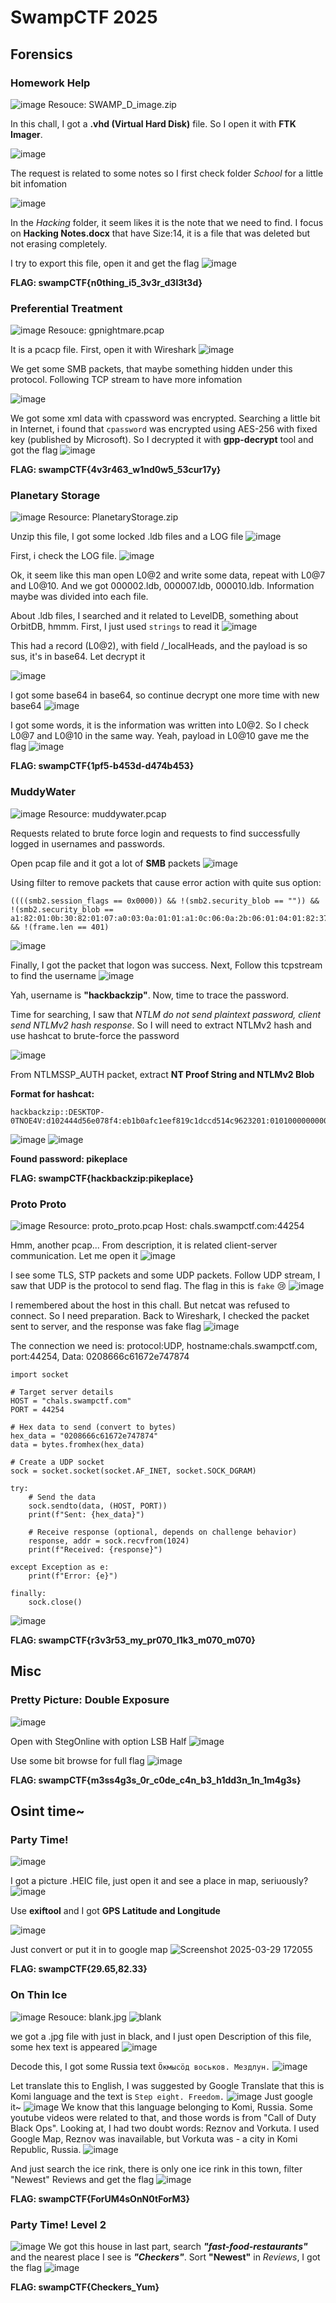 # SwampCTF 2025
## Forensics

### Homework Help
![image](https://hackmd.io/_uploads/H1TyuQS6ke.png)
Resouce: SWAMP_D_image.zip

In this chall, I got a **.vhd (Virtual Hard Disk)** file. So I open it with **FTK Imager**.

![image](https://hackmd.io/_uploads/ByKvK7H6ye.png)

The request is related to some notes so I first check folder *School* for a little bit infomation

![image](https://hackmd.io/_uploads/HJchY7Ba1e.png)

In the *Hacking* folder, it seem likes it is the note that we need to find. I focus on **Hacking Notes.docx** that have Size:14, it is a file that was deleted but not erasing completely.

I try to export this file, open it and get the flag
![image](https://hackmd.io/_uploads/Hyvucmrpkx.png)

**FLAG: swampCTF{n0thing_i5_3v3r_d3l3t3d}**

### Preferential Treatment
![image](https://hackmd.io/_uploads/SJfbs7rTkl.png)
Resouce: gpnightmare.pcap

It is a pcacp file. First, open it with Wireshark
![image](https://hackmd.io/_uploads/B1v_sQST1l.png)

We get some SMB packets, that maybe something hidden under this protocol. Following TCP stream to have more infomation

![image](https://hackmd.io/_uploads/SJWgnQH6Je.png)

We got some xml data with cpassword was encrypted. Searching a little bit in Internet, i found that `cpassword` was encrypted using AES-256 with fixed key (published by Microsoft).
So I decrypted it with **gpp-decrypt** tool and got the flag
![image](https://hackmd.io/_uploads/SkOA07B61x.png)

**FLAG: swampCTF{4v3r463_w1nd0w5_53cur17y}**

### Planetary Storage
![image](https://hackmd.io/_uploads/SkczJ4Hpke.png)
Resource: PlanetaryStorage.zip

Unzip this file, I got some locked .ldb files and a LOG file
![image](https://hackmd.io/_uploads/rybqJEBaJl.png)

First, i check the LOG file.
![image](https://hackmd.io/_uploads/HkEBEVrpJl.png)

Ok, it seem like this man open L0@2 and write some data, repeat with L0@7 and L0@10. And we got 000002.ldb, 000007.ldb, 000010.ldb. Information maybe was divided into each file.

About .ldb files, I searched and it related to LevelDB, something about OrbitDB, hmmm. First, I just used `strings` to read it
![image](https://hackmd.io/_uploads/B1gvH4B61g.png)

This had a record (L0@2), with field /_localHeads, and the payload is so sus, it's in base64. Let decrypt it

![image](https://hackmd.io/_uploads/BJVzINSpkg.png)

I got some base64 in base64, so continue decrypt one more time with new base64
![image](https://hackmd.io/_uploads/rJOLUVr6Jg.png)

I got some words, it is the information was written into L0@2. So I check L0@7 and L0@10 in the same way. Yeah, payload in L0@10 gave me the flag
![image](https://hackmd.io/_uploads/BypTI4Baye.png)

**FLAG: swampCTF{1pf5-b453d-d474b453}**

### MuddyWater
![image](https://hackmd.io/_uploads/H1KPPVB6Jx.png)
Resource: muddywater.pcap

Requests related to brute force login and requests to find successfully logged in usernames and passwords.

Open pcap file and it got a lot of **SMB** packets
![image](https://hackmd.io/_uploads/HkUku4rTke.png)

Using filter to remove packets that cause error action with quite sus option: 
```
((((smb2.session_flags == 0x0000)) && !(smb2.security_blob == "")) && !(smb2.security_blob == a1:82:01:0b:30:82:01:07:a0:03:0a:01:01:a1:0c:06:0a:2b:06:01:04:01:82:37:02:02:0a:a2:81:f1:04:81:ee:4e:54:4c:4d:53:53:50:00:02:00:00:00:1e:00:1e:00:38:00:00:00:05:02:8a:a2:c6:09:ad:1b:3a:15:ae:dc:00:00:00:00:00:00:00:00:98:00:98:00:56:00:00:00:0a:00:61:4a:00:00:00:0f:44:00:45:00:53:00:4b:00:54:00:4f:00:50:00:2d:00:30:00:54:00:4e:00:4f:00:45:00:34:00:56:00:02:00:1e:00:44:00:45:00:53:00:4b:00:54:00:4f:00:50:00:2d:00:30:00:54:00:4e:00:4f:00:45:00:34:00:56:00:01:00:1e:00:44:00:45:00:53:00:4b:00:54:00:4f:00:50:00:2d:00:30:00:54:00:4e:00:4f:00:45:00:34:00:56:00:04:00:1e:00:44:00:45:00:53:00:4b:00:54:00:4f:00:50:00:2d:00:30:00:54:00:4e:00:4f:00:45:00:34:00:56:00:03:00:1e:00:44:00:45:00:53:00:4b:00:54:00:4f:00:50:00:2d:00:30:00:54:00:4e:00:4f:00:45:00:34:00:56:00:07:00:08:00:6f:23:3d:3d:9f:9e:db:01:00:00:00:00)) && !(frame.len == 401)
```

![image](https://hackmd.io/_uploads/HyvwT4Spke.png)

Finally, I got the packet that logon was success. Next, Follow this tcpstream to find the username
![image](https://hackmd.io/_uploads/Syx3aNSp1e.png)

Yah, username is **"hackbackzip"**. Now, time to trace the password.

Time for searching, I saw that *NTLM do not send plaintext password, client send NTLMv2 hash response*. So I will need to extract NTLMv2 hash and use hashcat to brute-force the password

![image](https://hackmd.io/_uploads/H1dqyBB6yl.png)

From NTLMSSP_AUTH packet, extract **NT Proof String and NTLMv2 Blob**

**Format for hashcat:**
```
hackbackzip::DESKTOP-0TNOE4V:d102444d56e078f4:eb1b0afc1eef819c1dccd514c9623201:01010000000000006f233d3d9f9edb01755959535466696d0000000002001e004400450053004b0054004f0050002d00300054004e004f0045003400560001001e004400450053004b0054004f0050002d00300054004e004f0045003400560004001e004400450053004b0054004f0050002d00300054004e004f0045003400560003001e004400450053004b0054004f0050002d00300054004e004f00450034005600070008006f233d3d9f9edb010900280063006900660073002f004400450053004b0054004f0050002d00300054004e004f004500340056000000000000000000
```

![image](https://hackmd.io/_uploads/BJgkGrBpkx.png)
![image](https://hackmd.io/_uploads/Hkp-GSSaye.png)

**Found password: pikeplace**

**FLAG: swampCTF{hackbackzip:pikeplace}**

### Proto Proto
![image](https://hackmd.io/_uploads/B1KSmHSTye.png)
Resource: proto_proto.pcap
Host: chals.swampctf.com:44254

Hmm, another pcap... From description, it is related client-server communication. Let me open it
![image](https://hackmd.io/_uploads/rJE3mrBTJl.png)

I see some TLS, STP packets and some UDP packets. Follow UDP stream, I saw that UDP is the protocol to send flag. The flag in this is `fake` :cry: 
![image](https://hackmd.io/_uploads/BkiNrvvpJx.png)

I remembered about the host in this chall. But netcat was refused to connect. So I need preparation. Back to Wireshark, I checked the packet sent to server, and the response was fake flag
![image](https://hackmd.io/_uploads/B1LMIwDa1g.png)

The connection we need is: protocol:UDP, hostname:chals.swampctf.com, port:44254, Data: 0208666c61672e747874
```
import socket

# Target server details
HOST = "chals.swampctf.com"
PORT = 44254

# Hex data to send (convert to bytes)
hex_data = "0208666c61672e747874"
data = bytes.fromhex(hex_data)

# Create a UDP socket
sock = socket.socket(socket.AF_INET, socket.SOCK_DGRAM)

try:
    # Send the data
    sock.sendto(data, (HOST, PORT))
    print(f"Sent: {hex_data}")
    
    # Receive response (optional, depends on challenge behavior)
    response, addr = sock.recvfrom(1024)
    print(f"Received: {response}")

except Exception as e:
    print(f"Error: {e}")

finally:
    sock.close()
```
![image](https://hackmd.io/_uploads/BJqcvvvpJx.png)

**FLAG: swampCTF{r3v3r53_my_pr070_l1k3_m070_m070}**

## Misc
### Pretty Picture: Double Exposure
![image](https://hackmd.io/_uploads/ByDigLSpyg.png)

Open with StegOnline with option LSB Half
![image](https://hackmd.io/_uploads/rJlMZIBTyg.png)

Use some bit browse for full flag
![image](https://hackmd.io/_uploads/SJyV-Irp1g.png)

**FLAG: swampCTF{m3ss4g3s_0r_c0de_c4n_b3_h1dd3n_1n_1m4g3s}**

## Osint time~

### Party Time!
![image](https://hackmd.io/_uploads/ry64DSHTyx.png)

I got a picture .HEIC file, just open it and see a place in map, seriuously?
![image](https://hackmd.io/_uploads/BygwPBHpkl.png)

Use **exiftool** and I got **GPS Latitude and Longitude**

![image](https://hackmd.io/_uploads/HyaDiSSpJe.png)

Just convert or put it in to google map
![Screenshot 2025-03-29 172055](https://hackmd.io/_uploads/rJz9srBpJl.png)

**FLAG: swampCTF{29.65,82.33}**

### On Thin Ice
![image](https://hackmd.io/_uploads/rJWdpBr6Jl.png)
Resouce: blank.jpg
![blank](https://hackmd.io/_uploads/BJOkxPwTke.jpg)

we got a .jpg file with just in black, and I just open Description of this file, some hex text is appeared
![image](https://hackmd.io/_uploads/Sy4LeDPpJe.png)

Decode this, I got some Russia text `Ӧкмысӧд воськов. Мездлун.`
![image](https://hackmd.io/_uploads/H1qhePDTyx.png)

Let translate this to English, I was suggested by Google Translate that this is Komi language and the text is `Step eight. Freedom.`
![image](https://hackmd.io/_uploads/SJ7J-wPTJx.png)
Just google it~
![image](https://hackmd.io/_uploads/S1gEWwvpyg.png)
We know that this language belonging to Komi, Russia. Some youtube videos were related to that, and those words is from "Call of Duty Black Ops". Looking at, I had two doubt words: Reznov and Vorkuta. I used Google Map, Reznov was inavailable, but Vorkuta was - a city in Komi Republic, Russia.
![image](https://hackmd.io/_uploads/HklnRzDvT1l.png)

And just search the ice rink, there is only one ice rink in this town, filter "Newest" Reviews and get the flag
![image](https://hackmd.io/_uploads/B1EPmwvTkx.png)

**FLAG: swampCTF{ForUM4sOnN0tForM3}**


### Party Time! Level 2
![image](https://hackmd.io/_uploads/H1fFhHr61x.png)
We got this house in last part, search ***"fast-food-restaurants"*** and the nearest place I see is ***"Checkers"***. Sort **"Newest"** in *Reviews*, I got the flag
![image](https://hackmd.io/_uploads/SJOg6rr6kx.png)

**FLAG: swampCTF{Checkers_Yum}**



